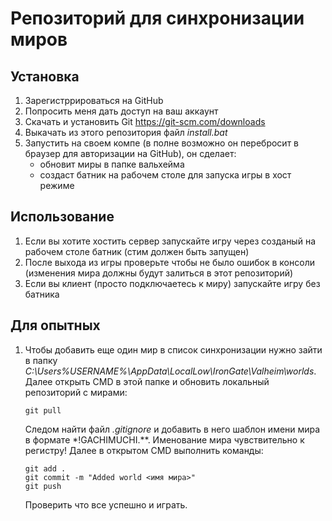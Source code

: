 # Репозиторий для синхронизации миров

## Установка

1. Зарегистррироваться на GitHub
2. Попросить меня дать доступ на ваш аккаунт
3. Скачать и установить Git <https://git-scm.com/downloads>
4. Выкачать из этого репозитория файл *install.bat*
5. Запустить на своем компе (в полне возможно он перебросит в браузер для авторизации на GitHub), он сделает:
    - обновит миры в папке вальхейма
    - создаст батник на рабочем столе для запуска игры в хост режиме

## Использование

1. Если вы хотите хостить сервер запускайте игру через созданый на рабочем столе батник (стим должен быть запущен)
2. После выхода из игры проверьте чтобы не было ошибок в консоли (изменения мира должны будут залиться в этот репозиторий)
3. Если вы клиент (просто подключаетесь к миру) запускайте игру без батника

## Для опытных

1. Чтобы добавить еще один мир в список синхронизации нужно зайти в папку *C:\Users\%USERNAME%\AppData\LocalLow\IronGate\Valheim\worlds*.
Далее открыть CMD в этой папке и обновить локальный репозиторий с мирами:

   ```batch
   git pull
   ```

   Следом найти файл *.gitignore* и добавить в него шаблон имени мира в формате *!GACHIMUCHI.**. Именование мира чувствительно к регистру! Далее в открытом CMD выполнить команды:

    ```batch
    git add .
    git commit -m "Added world <имя мира>"
    git push
    ```

    Проверить что все успешно и играть.